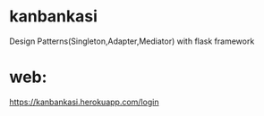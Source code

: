 # kanbankasi

Design Patterns(Singleton,Adapter,Mediator) with flask framework

# web:

https://kanbankasi.herokuapp.com/login
